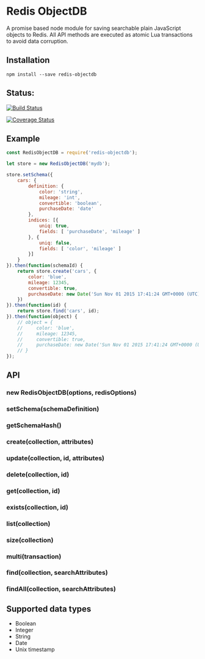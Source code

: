 # Redis ObjectDB

A promise based node module for saving searchable plain JavaScript objects to Redis. All API methods are executed as atomic Lua transactions to avoid data corruption.

## Installation

`npm install --save redis-objectdb`

## Status:

[![Build Status](https://secure.travis-ci.org/ilkkao/redis-objectdb.png)](http://travis-ci.org/ilkkao/redis-objectdb)

[![Coverage Status](https://coveralls.io/repos/ilkkao/redis-objectdb/badge.svg?branch=master&service=github)](https://coveralls.io/github/ilkkao/redis-objectdb?branch=master)

## Example

```javascript
const RedisObjectDB = require('redis-objectdb');

let store = new RedisObjectDB('mydb');

store.setSchema({
    cars: {
        definition: {
            color: 'string',
            mileage: 'int',
            convertible: 'boolean',
            purchaseDate: 'date'
        },
        indices: [{
            uniq: true,
            fields: [ 'purchaseDate', 'mileage' ]
        }, {
            uniq: false,
            fields: [ 'color', 'mileage' ]
        }]
    }
}).then(function(schemaId) {
    return store.create('cars', {
        color: 'blue',
        mileage: 12345,
        convertible: true,
        purchaseDate: new Date('Sun Nov 01 2015 17:41:24 GMT+0000 (UTC)')
    })
}).then(function(id) {
    return store.find('cars', id);
}).then(function(object) {
    // object = {
    //     color: 'blue',
    //     mileage: 12345,
    //     convertible: true,
    //     purchaseDate: new Date('Sun Nov 01 2015 17:41:24 GMT+0000 (UTC)')
    // }
});
```

## API

### new RedisObjectDB(options, redisOptions)

### setSchema(schemaDefinition)

### getSchemaHash()

### create(collection, attributes)

### update(collection, id, attributes)

### delete(collection, id)

### get(collection, id)

### exists(collection, id)

### list(collection)

### size(collection)

### multi(transaction)

### find(collection, searchAttributes)

### findAll(collection, searchAttributes)

## Supported data types

- Boolean
- Integer
- String
- Date
- Unix timestamp

